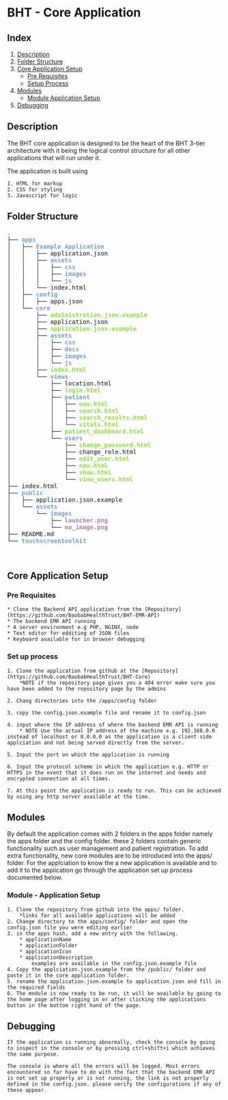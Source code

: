 # BHT - Core Application

## Index 
1. [Description](#Description)
2. [Folder Structure](#Folder-Structure)
3. [Core Application Setup](#Core-Application-Setup)
    * [Pre Requisites](#Pre-Requisites)
    * [Setup Process](#Set-up-Process)
4. [Modules](#Modules)
    * [Module Application Setup](#Module---Application-Setup)
5. [Debugging](#Debugging)


## Description
The BHT core application is designed to be the heart of the BHT 3-tier architecture with it being the logical control structure for all other applications that will run under it. 

The application is built using
 
	1. HTML for markup
	2. CSS for styling
	3. Javascript for logic 

## Folder Structure
<pre><font color="#729FCF"><b>.</b></font>
├── <font color="#729FCF"><b>apps</b></font>
│   ├── <font color="#729FCF"><b>Example Application</b></font>
│   │   ├── application.json
│   │   ├── <font color="#729FCF"><b>assets</b></font>
│   │   │   ├── <font color="#729FCF"><b>css</b></font>
│   │   │   ├── <font color="#729FCF"><b>images</b></font>
│   │   │   └── <font color="#729FCF"><b>js</b></font>
│   │   └── index.html
│   ├── <font color="#729FCF"><b>config</b></font>
│   │   ├── apps.json
│   └── <font color="#729FCF"><b>core</b></font>
│       ├── <font color="#8AE234"><b>administration.json.example</b></font>
│       ├── application.json
│       ├── <font color="#8AE234"><b>application.json.example</b></font>
│       ├── <font color="#729FCF"><b>assets</b></font>
│       │   ├── <font color="#729FCF"><b>css</b></font>
│       │   ├── <font color="#729FCF"><b>docs</b></font>
│       │   ├── <font color="#729FCF"><b>images</b></font>
│       │   └── <font color="#729FCF"><b>js</b></font>
│       ├── <font color="#8AE234"><b>index.html</b></font>
│       └── <font color="#729FCF"><b>views</b></font>
│           ├── location.html
│           ├── <font color="#8AE234"><b>login.html</b></font>
│           ├── <font color="#729FCF"><b>patient</b></font>
│           │   ├── <font color="#8AE234"><b>new.html</b></font>
│           │   ├── <font color="#8AE234"><b>search.html</b></font>
│           │   ├── <font color="#8AE234"><b>search_results.html</b></font>
│           │   └── <font color="#8AE234"><b>vitals.html</b></font>
│           ├── <font color="#8AE234"><b>patient_dashboard.html</b></font>
│           └── <font color="#729FCF"><b>users</b></font>
│               ├── <font color="#8AE234"><b>change_password.html</b></font>
│               ├── change_role.html
│               ├── <font color="#8AE234"><b>edit_user.html</b></font>
│               ├── <font color="#8AE234"><b>new.html</b></font>
│               ├── <font color="#8AE234"><b>show.html</b></font>
│               └── <font color="#8AE234"><b>view_users.html</b></font>
├── index.html
├── <font color="#729FCF"><b>public</b></font>
│   ├── application.json.example
│   └── <font color="#729FCF"><b>assets</b></font>
│       └── <font color="#729FCF"><b>images</b></font>
│           ├── <font color="#AD7FA8"><b>launcher.png</b></font>
│           └── <font color="#AD7FA8"><b>no_image.png</b></font>
├── README.md
└── <font color="#729FCF"><b>touchscreentoolkit</b></font>
    

</pre>
## Core Application Setup

### Pre Requisites
    * Clone the Backend API application from the [Repository](https://github.com/BaobabHealthTrust/BHT-EMR-API)
    * The backend EMR API running 
    * A server environment e.g PHP, NGINX, node
    * Text editor for edditing of JSON files 
    * Keyboard available for in browser debugging


### Set up process
    1. Clone the application from github at the [Repository](https://github.com/BaobabHealthTrust/BHT-Core) 
        *NOTE if the repository page gives you a 404 error make sure you have been added to the repository page by the admins
    
    2. Chang directories into the /apps/config folder 
    
    3. copy the config.json.example file and rename it to config.json
    
    4. input where the IP address of where the backend EMR API is running
        * NOTE Use the actual IP address of the machine e.g. 192.168.0.0 instead of localhost or 0.0.0.0 as the application is a client side applciation and not being served directly from the server. 

    5. Input the port on which the application is running
    
    6. Input the protocol scheme in which the application e.g. HTTP or HTTPS in the event that it does run on the internet and needs and encrypted connection at all times. 

    7. At this point the application is ready to run. This can be achieved by using any http server available at the time. 

## Modules
By default the application comes with 2 folders in the apps folder namely the apps folder and the config folder. these 2 folders contain generic functionality such as user management and patient registration. To add extra functionality, new core modules are to be introduced into the apps/ folder. For the applciation to know the a new application is available and to add it to the application go through the application set up process documented below. 

### Module - Application Setup
    1. Clone the repository from github into the apps/ folder. 
        *links for all available applications will be added 
    2. Change directory to the apps/config/ folder and open the config.json file you were editing earlier
    3. in the apps hash, add a new entry with the following.
        * applicationName
        * applicationFolder
        * applicationIcon
        * applicationDescription
            examples are available in the config.json.example file
    4. Copy the applciation.json.example from the /public/ folder and paste it in the core application folder. 
    5. rename the application.json.example to application.json and fill in the required fields 
    6. The module is now ready to be run, it will be available by going to the home page after logging in or after clicking the applications button in the bottom right hand of the page. 

## Debugging
    If the application is running abnormally, check the console by going to inspect in the console or by pressing ctrl+shift+i which achieves the same purpose.

    The console is where all the errors will be logged. Most errors encountered so far have to do with the fact that the backend EMR API is not set up properly or is not running, the link is not properly defined in the config.json. please verify the configurations if any of these appear. 
